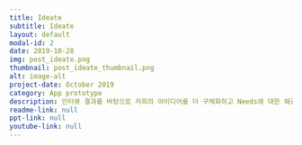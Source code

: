 ```yaml
---
title: Ideate
subtitle: Ideate
layout: default
modal-id: 2 
date: 2019-10-28
img: post_ideate.png
thumbnail: post_ideate_thumbnail.png
alt: image-alt
project-date: October 2019
category: App prototype
description: 인터뷰 결과를 바탕으로 저희의 아이디어를 더 구체화하고 Needs에 대한 해결책을 찾기 위해 POV(Point Of View)와 HMW(How Might We..?)를 정의하였고, 이를 바탕으로 브레인스토밍 과정을 거쳐 총 3개의 해결책을 만들었습니다.
readme-link: null
ppt-link: null
youtube-link: null
---
```

